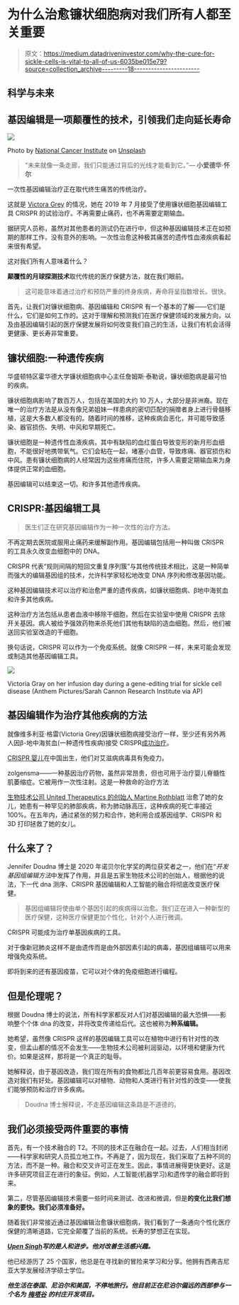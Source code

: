 # 为什么治愈镰状细胞病对我们所有人都至关重要

> 原文：<https://medium.datadriveninvestor.com/why-the-cure-for-sickle-cells-is-vital-to-all-of-us-6035be015e79?source=collection_archive---------18----------------------->

## 科学与未来

## 基因编辑是一项颠覆性的技术，引领我们走向延长寿命

![](img/4c8489d810762aa7ed11df0e8a350126.png)

Photo by [National Cancer Institute](https://unsplash.com/@nci?utm_source=medium&utm_medium=referral) on [Unsplash](https://unsplash.com?utm_source=medium&utm_medium=referral)

> “未来就像一条走廊，我们只能通过背后的光线才能看到它。”― **小爱德华·怀尔**

一次性基因编辑治疗正在取代终生痛苦的传统治疗。

这就是 [Victora Grey](https://www.wjhl.com/news/national/gene-editing-treatment-shows-promise-for-sickle-cell-disease/) 的情况，她在 2019 年 7 月接受了使用镰状细胞基因编辑工具 CRISPR 的试验治疗。不再需要止痛药，也不再需要定期输血。

据研究人员称，虽然对其他患者的测试仍在进行中，但这种基因编辑技术正在如预期的那样工作，没有意外的影响。一次性治愈这种极其痛苦的遗传性血液疾病看起来很有希望。

这对我们所有人意味着什么？

**颠覆性的月球探测技术**取代传统的医疗保健方法，就在我们眼前。

> 这可能意味着通过治疗和预防严重的终身疾病，寿命将呈指数增长。很快。

首先，让我们对镰状细胞病、基因编辑和 CRISPR 有一个基本的了解——它们是什么，它们是如何工作的。这对于理解和预测我们在医疗保健领域的发展方向，以及由基因编辑引起的医疗保健发展将如何改变我们自己的生活，让我们有机会活得更健康、更长寿非常重要。

## 镰状细胞:一种遗传疾病

华盛顿特区霍华德大学镰状细胞病中心主任詹姆斯·泰勒说，镰状细胞病是最可怕的疾病。

镰状细胞病影响了数百万人，包括在美国的大约 10 万人，大部分是非洲裔。现在唯一的治疗方法是从没有像兄弟姐妹一样患病的密切匹配的捐赠者身上进行骨髓移植，这是大多数人都没有的。随着时间的推移，这种疾病会恶化，并可能导致感染、器官损伤、失明、中风和早期死亡。

镰状细胞是一种遗传性血液疾病，其中有缺陷的血红蛋白导致变形的新月形血细胞，不能很好地携带氧气。它们会粘在一起，堵塞小血管，导致疼痛、器官损伤和中风。患有镰状细胞病的人经常因为这些疼痛而住院，许多人需要定期输血来为身体提供正常的血细胞。

基因编辑可以结束这一切。和许多其他遗传疾病。

## CRISPR:基因编辑工具

> 医生们正在研究基因编辑作为一种一次性的治疗方法。

不再定期去医院或服用止痛药来缓解副作用。基因编辑包括用一种叫做 CRISPR 的工具永久改变血细胞中的 DNA。

CRISPR 代表“规则间隔的短回文重复序列簇”与其他传统技术相比，这是一种简单而强大的编辑基因组的技术，允许科学家轻松地改变 DNA 序列和修改基因功能。

这种基因编辑技术可以治疗和治愈严重的遗传疾病，如镰状细胞病、β地中海贫血和许多其他疾病。

这种治疗方法包括从患者血液中移除干细胞，然后在实验室中使用 CRISPR 去除开关基因。病人被给予强效药物来杀死他们其他有缺陷的造血细胞。然后，他们被送回实验室改造的干细胞。

换句话说，CRISPR 可以作为一个免疫系统。就像 CRISPR 一样，未来可能会发现或制造其他基因编辑工具。

![](img/42476b9f5a958ec7f1560eb8bb73b26b.png)

Victoria Gray on her infusion day during a gene-editing trial for sickle cell disease (Anthem Pictures/Sarah Cannon Research Institute via AP)

## 基因编辑作为治疗其他疾病的方法

就像维多利亚·格雷(Victoria Grey)因镰状细胞病接受治疗一样，至少还有另外两人因β-地中海贫血(一种遗传性疾病)接受 CRISPR[成功治疗](https://www.newscientist.com/article/2246020-three-people-with-inherited-diseases-successfully-treated-with-crispr/)。

[CRISPR 婴儿](https://apnews.com/article/4997bb7aa36c45449b488e19ac83e86d)在中国出生，他们对艾滋病病毒具有免疫力。

zolgensma——一种基因治疗药物，虽然非常昂贵，但也可用于治疗婴儿脊髓性肌萎缩症。它被用作一次性注射。这是一种救命的治疗方法

[生物技术公司 United Therapeutics 的创始人 Martine Rothblatt](https://peterhdiamandis.medium.com/martine-rothblatts-life-of-moonshots-7e16c2c83b79) 治愈了她的女儿，她患有一种罕见的肺部疾病，称为肺动脉高压，这种疾病的死亡率接近 100%。在五年内，通过紧张的努力和合作，她利用合成基因组学、CRISPR 和 3D 打印拯救了她的女儿。

## 什么来了？

Jennifer Doudna 博士是 2020 年诺贝尔化学奖的两位获奖者之一，他们在“*开发基因组编辑方法*中发挥了作用，并且是五家生物技术公司的创始人，根据他的说法，下一代 dna 测序、CRISPR 基因编辑和人工智能的融合将彻底改变医疗保健。

> 基因组编辑将使由单个基因引起的疾病得以治愈。我们正在进入一种新型的医疗保健，这种医疗保健更加个性化，针对个人进行微调。

CRISPR 可能成为治疗单基因疾病的工具。

对于像新冠肺炎这样不是由遗传而是由外部因素引起的病毒，基因组编辑可以用来增强免疫系统。

即将到来的还有基因疫苗，它可以对个体的免疫细胞进行编程。

## 但是伦理呢？

根据 Doudna 博士的说法，所有科学家都反对人们对基因编辑的最大恐惧——影响整个个体 dna 的改变，并将改变传递给后代。这也被称为**种系编辑。**

她希望，虽然像 CRISPR 这样的基因编辑工具可以在植物中进行有针对性的改变，但孟山都的情况不会发生——生物技术公司被利润驱动，以环境和健康为代价。如果是这样，那将是一个真正的耻辱。

她解释说，由于基因改造，我们现在所有的食物都比几百年前更容易食用。基因改造对我们有好处。基因编辑可以对植物、动物和人类进行有针对性的改变——使我们能够预防和治疗许多疾病。

> Doudna 博士解释说，不走基因编辑这条路是不道德的。

## 我们必须接受两件重要的事情

首先，有一个技术融合的 T2。不同的技术正在融合在一起。过去，人们相当封闭——科学家和研究人员孤立地工作。不再是了，因为现在，我们采取了五种不同的方法，而不是一种。融合和交叉许可正在发生。因此，事情进展得更快更好。这是许多研究项目正在进行的象征。例如，人工智能(机器学习)和遗传学的融合即将到来。

第二，尽管基因编辑技术需要一些时间来测试、改进和微调，但是**的变化比我们想象的要快。我们必须准备好。**

随着我们非常接近通过基因编辑治愈镰状细胞病，我们看到了一条通向个性化医疗保健的清晰道路，它完全颠覆了当前的系统。长寿的梦想正在实现。

[***Upen Singh***](https://medium.com/about-me-stories/about-me-upen-singh-4d16999f650c)***写的是人和进步。他对改善生活感兴趣。***

他已经游历了 25 个国家，他总是在寻找新的冒险来学习和分享。他拥有西弗吉尼亚大学发展经济学硕士学位。

***他生活在泰国、尼泊尔和美国，不停地旅行。他目前正在尼泊尔偏远的西部参与一个名为*** [***梅塔谷***](http://www.mettavalley.org/) ***的村庄开发项目。***